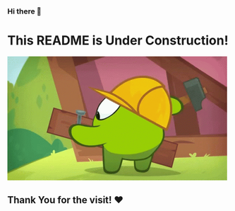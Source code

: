 ### Hi there 👋


# This README is Under Construction!
![image](resources\construct-construction.gif)

## Thank You for the visit! :heart: